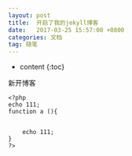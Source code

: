```yaml
---
layout: post
title:  开启了我的jekyll博客
date:   2017-03-25 15:57:00 +0800
categories: 文档
tag: 随笔
---
```


* content 
{:toc}


新开博客

~~~
<?php
echo 111;
function a (){
	

	echo 111;
}
?>
~~~
